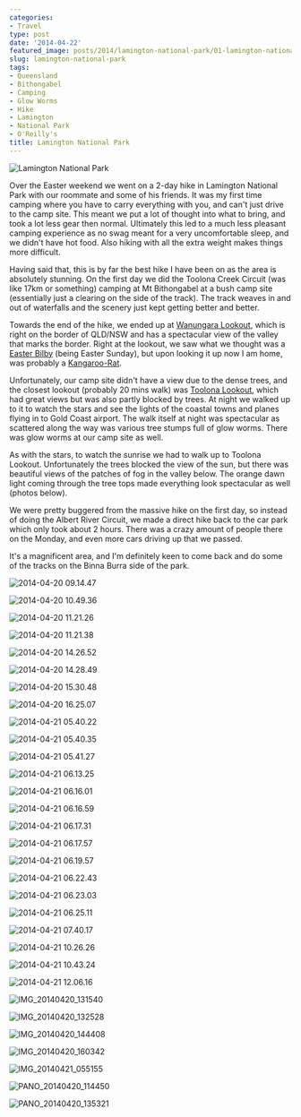 ```yaml
---
categories:
- Travel
type: post
date: '2014-04-22'
featured_image: posts/2014/lamington-national-park/01-lamington-national-park.jpg
slug: lamington-national-park
tags:
- Queensland
- Bithongabel
- Camping
- Glow Worms
- Hike
- Lamington
- National Park
- O'Reilly's
title: Lamington National Park
---
```


![Lamington National Park](01-lamington-national-park.jpg)

Over the Easter weekend we went on a 2-day hike in Lamington National Park with our roommate and some of his friends. It was my first time camping where you have to carry everything with you, and can't just drive to the camp site. This meant we put a lot of thought into what to bring, and took a lot less gear then normal. Ultimately this led to a much less pleasant camping experience as no swag meant for a very uncomfortable sleep, and we didn't have hot food. Also hiking with all the extra weight makes things more difficult.

Having said that, this is by far the best hike I have been on as the area is absolutely stunning. On the first day we did the Toolona Creek Circuit (was like 17km or something) camping at Mt Bithongabel at a bush camp site (essentially just a clearing on the side of the track). The track weaves in and out of waterfalls and the scenery just kept getting better and better.

Towards the end of the hike, we ended up at [Wanungara Lookout](https://plus.google.com/117196152601832503917), which is right on the border of QLD/NSW and has a spectacular view of the valley that marks the border. Right at the lookout, we saw what we thought was a [Easter Bilby](https://en.wikipedia.org/wiki/Easter_Bilby) (being Easter Sunday), but upon looking it up now I am home, was probably a [Kangaroo-Rat](https://en.wikipedia.org/wiki/Kangaroo_rat).

Unfortunately, our camp site didn't have a view due to the dense trees, and the closest lookout (probably 20 mins walk) was [Toolona Lookout](https://plus.google.com/104335913242107008459/), which had great views but was also partly blocked by trees. At night we walked up to it to watch the stars and see the lights of the coastal towns and planes flying in to Gold Coast airport. The walk itself at night was spectacular as scattered along the way was various tree stumps full of glow worms. There was glow worms at our camp site as well.

As with the stars, to watch the sunrise we had to walk up to Toolona Lookout. Unfortunately the trees blocked the view of the sun, but there was beautiful views of the patches of fog in the valley below. The orange dawn light coming through the tree tops made everything look spectacular as well (photos below).

We were pretty buggered from the massive hike on the first day, so instead of doing the Albert River Circuit, we made a direct hike back to the car park which only took about 2 hours. There was a crazy amount of people there on the Monday, and even more cars driving up that we passed.

It's a magnificent area, and I'm definitely keen to come back and do some of the tracks on the Binna Burra side of the park.

![2014-04-20 09.14.47](2014-04-20-09-14-47.jpg)

![2014-04-20 10.49.36](2014-04-20-10-49-36.jpg)

![2014-04-20 11.21.26](2014-04-20-11-21-26.jpg)

![2014-04-20 11.21.38](2014-04-20-11-21-38.jpg)

![2014-04-20 14.26.52](2014-04-20-14-26-52.jpg)

![2014-04-20 14.28.49](2014-04-20-14-28-49.jpg)

![2014-04-20 15.30.48](2014-04-20-15-30-48.jpg)

![2014-04-20 16.25.07](2014-04-20-16-25-07.jpg)

![2014-04-21 05.40.22](2014-04-21-05-40-22.jpg)

![2014-04-21 05.40.35](2014-04-21-05-40-35.jpg)

![2014-04-21 05.41.27](2014-04-21-05-41-27.jpg)

![2014-04-21 06.13.25](2014-04-21-06-13-25.jpg)

![2014-04-21 06.16.01](2014-04-21-06-16-01.jpg)

![2014-04-21 06.16.59](2014-04-21-06-16-59.jpg)

![2014-04-21 06.17.31](2014-04-21-06-17-31.jpg)

![2014-04-21 06.17.57](2014-04-21-06-17-57.jpg)

![2014-04-21 06.19.57](2014-04-21-06-19-57.jpg)

![2014-04-21 06.22.43](2014-04-21-06-22-43.jpg)

![2014-04-21 06.23.03](2014-04-21-06-23-03.jpg)

![2014-04-21 06.25.11](2014-04-21-06-25-11.jpg)

![2014-04-21 07.40.17](2014-04-21-07-40-17.jpg)

![2014-04-21 10.26.26](2014-04-21-10-26-26.jpg)

![2014-04-21 10.43.24](2014-04-21-10-43-24.jpg)

![2014-04-21 12.06.16](2014-04-21-12-06-16.jpg)

![IMG_20140420_131540](img_20140420_131540.jpg)

![IMG_20140420_132528](img_20140420_132528.jpg)

![IMG_20140420_144408](img_20140420_144408.jpg)

![IMG_20140420_160342](img_20140420_160342.jpg)

![IMG_20140421_055155](img_20140421_055155.jpg)

![PANO_20140420_114450](pano_20140420_114450.jpg)

![PANO_20140420_135321](pano_20140420_135321.jpg)